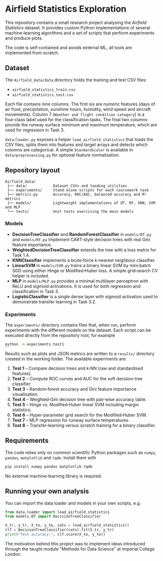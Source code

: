 # Airfield Statistics Exploration

This repository contains a small research project analysing the *Airfield Statistics* dataset.  It provides
custom Python implementations of several machine‑learning algorithms and a set of scripts that perform experiments and produce plots.

The code is self‑contained and avoids external ML, all tools are implemented from scratch.

## Dataset

The `Airfield_data/data` directory holds the training and test CSV files:

- `airfield_statistics_train.csv`
- `airfield_statistics_test.csv`

Each file contains nine columns.  The first six are numeric features (days of air frost, precipitation, sunshine hours,
humidity, wind speed and aircraft movements).  Column 7 (`Weather and flight condition category`) is a four‑class
label used for the classification tasks.  The final two columns provide the runway surface minimum and maximum
temperature, which are used for regression in Task 3.

`data/loader.py` exposes a helper `load_airfield_statistics` that loads the CSV files, splits them into features and
target arrays and detects which columns are categorical.  A simple `StandardScaler` is available in
`data/preprocessing.py` for optional feature normalisation.

## Repository layout

```
Airfield_data/
 ├── data/            Dataset CSVs and loading utilities
 ├── experiments/     Stand‑alone scripts for each coursework task
 ├── metrics.py       Accuracy, ROC/AUC, balanced accuracy and R² metrics
 ├── models/          Lightweight implementations of DT, RF, kNN, SVM and MLP
 └── tests/           Unit tests exercising the main models
```

### Models

- **DecisionTreeClassifier** and **RandomForestClassifier** in `models/DT.py` and `models/RF.py`
  Implement CART‑style decision trees with real Gini feature importance.
- **WeightedDecisionTreeClassifier** extends the tree with a loss matrix for Task 1.4.
- **KNNClassifier** implements a brute‑force k‑nearest neighbour classifier.
- **LinearSVM** in `models/SVM.py` trains a binary linear SVM by mini‑batch SGD using either Hinge or
  Modified‑Huber loss.  A simple grid‑search CV helper is included.
- **MLP** in `models/MLP.py` provides a minimal multilayer perceptron with ReLU and sigmoid
  activations.  It is used for both regression and classification in Task 3.
- **LogisticClassifier** is a single dense layer with sigmoid activation used to demonstrate transfer
  learning in Task 3.2.

### Experiments

The `experiments/` directory contains files that, when run, perform experiments with the different models on the dataset.  Each script can be executed directly from the
repository root, for example

```bash
python -m experiments.test1
```

Results such as plots and JSON metrics are written to a `results/` directory created in the working folder.
The available experiments are:

1. **Test 1** – Compare decision trees and k‑NN (raw and standardised features).
2. **Test 2** – Compute ROC curves and AUC for the soft decision tree classifier.
3. **Test 3** – Random‑forest accuracy and Gini feature importance visualisation.
4. **Test 4** – Weighted‑Gini decision tree with pair‑wise accuracy table.
5. **Test 5** – Hinge vs. Modified‑Huber linear SVM including margin statistics.
6. **Test 6** – Hyper‑parameter grid search for the Modified‑Huber SVM.
7. **Test 7** – MLP regression for runway surface temperatures.
8. **Test 8** – Transfer‑learning versus scratch training for a binary classifier.

## Requirements

The code relies only on common scientific Python packages such as `numpy`, `pandas`, `matplotlib` and `tqdm`.
Install them with

```bash
pip install numpy pandas matplotlib tqdm
```

No external machine‑learning library is required.


## Running your own analysis

You can import the data loader and models in your own scripts, e.g.

```python
from data.loader import load_airfield_statistics
from models.DT import DecisionTreeClassifier

X_tr, y_tr, X_te, y_te, cats = load_airfield_statistics()
clf = DecisionTreeClassifier(cats).fit(X_tr, y_tr)
print("Test accuracy:", clf.score(X_te, y_te))
```


The motivation behind this project was to implement ideas introduced through the taught module "Methods for Data Science" at Imperial College London.  
